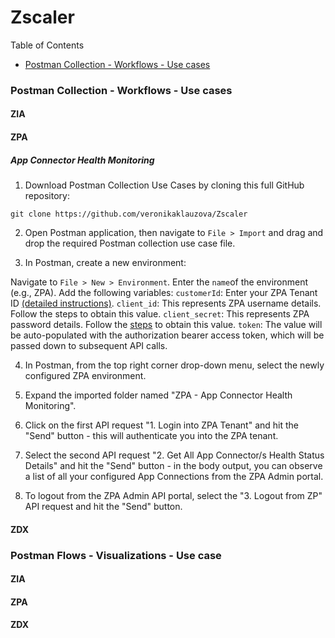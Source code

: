# Zscaler

Table of Contents
- [Postman Collection - Workflows - Use cases](https://github.com/veronikaklauzova/Zscaler/tree/main?tab=readme-ov-file#postman-collection---workflows---use-cases)

### Postman Collection - Workflows - Use cases

#### ZIA
#### ZPA

##### App Connector Health Monitoring
1. Download Postman Collection Use Cases by cloning this full GitHub repository:

`git clone https://github.com/veronikaklauzova/Zscaler`

2. Open Postman application, then navigate to `File > Import` and drag and drop the required Postman collection use case file.

3. In Postman, create a new environment:

Navigate to `File > New > Environment`.
Enter the `name`of the environment (e.g., ZPA).
Add the following variables:
`customerId`: Enter your ZPA Tenant ID [(detailed instructions)](https://help.zscaler.com/zpa/configuring-company-profile).
`client_id`: This represents ZPA username details. Follow the steps to obtain this value.
`client_secret`: This represents ZPA password details. Follow the [steps](https://help.zscaler.com/zpa/about-api-keys) to obtain this value.
`token`: The value will be auto-populated with the authorization bearer access token, which will be passed down to subsequent API calls.

4. In Postman, from the top right corner drop-down menu, select the newly configured ZPA environment.

5. Expand the imported folder named "ZPA - App Connector Health Monitoring".

6. Click on the first API request "1. Login into ZPA Tenant" and hit the "Send" button - this will authenticate you into the ZPA tenant.

7. Select the second API request "2. Get All App Connector/s Health Status Details" and hit the "Send" button - in the body output, you can observe a list of all your configured App Connections from the ZPA Admin portal.

8. To logout from the ZPA Admin API portal, select the "3. Logout from ZP" API request and hit the "Send" button.


#### ZDX

### Postman Flows - Visualizations - Use case

#### ZIA
#### ZPA
#### ZDX

